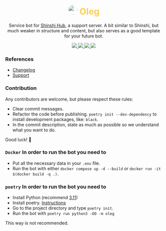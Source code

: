 <p align="center">
  <h1 align="center" style="color: #FFCE4F"><img src="https://cdn.discordapp.com/avatars/1174060990111948854/87148b86800e9dca85d0740a938120f5.webp" width="30" style="border-radius: 100px"> Oleg</h1>
  <p align="center">Service bot for <a href="https://dsc.gg/shinshi">Shinshi Hub</a>, a support server. A bit similar to Shinshi, but much weaker in structure and content, but also serves as a good template for your future bot.<p>
  <p align="center">
    <a href="https://github.com/ShinshiDevs/Oleg/blob/main/LICENSE.txt">
      <img src="https://img.shields.io/badge/MIT%20License-yellow.svg" />
    </a>
    <a href="https://www.python.org/">
    	<img src="https://img.shields.io/badge/Python%203.11.6-yellow.svg" />
    </a>
    <a href="https://www.python.org/">
    	<img src="https://img.shields.io/badge/codestyle%20black-black.svg" />
    </a>
    <a href="https://discord.gg/3bXW7an2ke">
	<img src="https://img.shields.io/discord/1130589089658306672.svg">
    </a>
  </p>
</p>

### References
- [Changelog](CHANGELOG.md)
- [Support](https://dsc.gg/shinshi)

### Contribution
Any contributors are welcome, but please respect these rules:
- Clear commit messages.
- Refactor the code before publishing. 
`poetry init --dev-dependency` to install development packages, like: `black`.
- In the commit description, state as much as possible so we understand what you want to do.

Good luck! 🤝

### `Docker` In order to run the bot you need to
- Put all the necessary data in your `.env` file.
- Run the bot with either `docker compose up -d --build` or `docker run -it $(docker build -q .)`.

### `poetry` In order to run the bot you need to
- Install Python (recommend [3.11](https://www.python.org/downloads/release/python-3116/))
- Install poetry. [Instructions](https://python-poetry.org/docs/#installing-with-the-official-installer)
- Go to the project directory and type `poetry init`. 
- Run the bot with `poetry run python3 -OO -m oleg`

This way is not recommended.